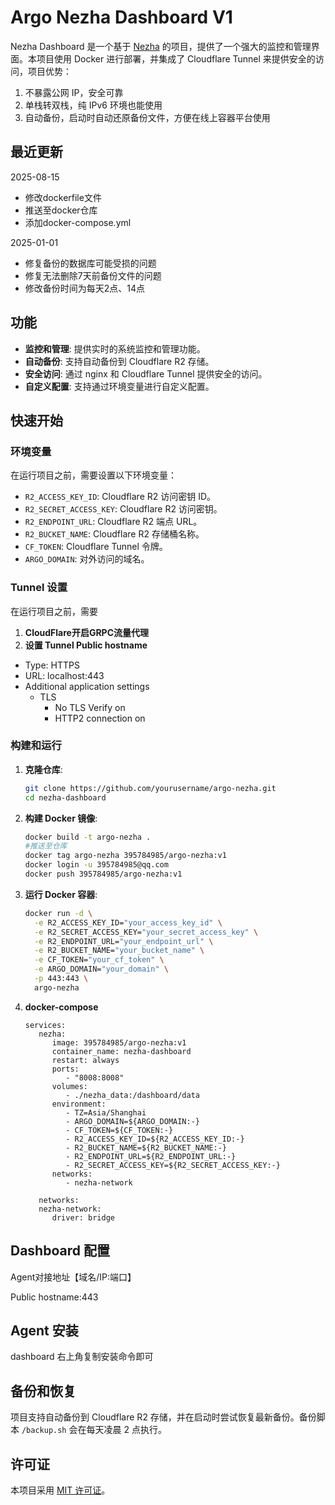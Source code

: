 # Argo Nezha Dashboard V1

Nezha Dashboard 是一个基于 [Nezha](https://github.com/nezhahq/nezha) 的项目，提供了一个强大的监控和管理界面。本项目使用 Docker 进行部署，并集成了 Cloudflare Tunnel 来提供安全的访问，项目优势：

1. 不暴露公网 IP，安全可靠
2. 单栈转双栈，纯 IPv6 环境也能使用
3. 自动备份，启动时自动还原备份文件，方便在线上容器平台使用

## 最近更新
2025-08-15
- 修改dockerfile文件
- 推送至docker仓库
- 添加docker-compose.yml

2025-01-01
- 修复备份的数据库可能受损的问题
- 修复无法删除7天前备份文件的问题
- 修改备份时间为每天2点、14点

## 功能

- **监控和管理**: 提供实时的系统监控和管理功能。
- **自动备份**: 支持自动备份到 Cloudflare R2 存储。
- **安全访问**: 通过 nginx 和 Cloudflare Tunnel 提供安全的访问。
- **自定义配置**: 支持通过环境变量进行自定义配置。

## 快速开始

### 环境变量

在运行项目之前，需要设置以下环境变量：

- `R2_ACCESS_KEY_ID`: Cloudflare R2 访问密钥 ID。
- `R2_SECRET_ACCESS_KEY`: Cloudflare R2 访问密钥。
- `R2_ENDPOINT_URL`: Cloudflare R2 端点 URL。
- `R2_BUCKET_NAME`: Cloudflare R2 存储桶名称。
- `CF_TOKEN`: Cloudflare Tunnel 令牌。
- `ARGO_DOMAIN`: 对外访问的域名。

### Tunnel 设置

在运行项目之前，需要
1. **CloudFlare开启GRPC流量代理**
2. **设置 Tunnel Public hostname**

  - Type: HTTPS
  - URL: localhost:443
  - Additional application settings
    - TLS
      - No TLS Verify on
      - HTTP2 connection on

### 构建和运行

1. **克隆仓库**:

   ```bash
   git clone https://github.com/yourusername/argo-nezha.git
   cd nezha-dashboard
   ```

2. **构建 Docker 镜像**:

   ```bash
   docker build -t argo-nezha .
   #推送至仓库
   docker tag argo-nezha 395784985/argo-nezha:v1
   docker login -u 395784985@qq.com
   docker push 395784985/argo-nezha:v1
   ```

3. **运行 Docker 容器**:

   ```bash
   docker run -d \
     -e R2_ACCESS_KEY_ID="your_access_key_id" \
     -e R2_SECRET_ACCESS_KEY="your_secret_access_key" \
     -e R2_ENDPOINT_URL="your_endpoint_url" \
     -e R2_BUCKET_NAME="your_bucket_name" \
     -e CF_TOKEN="your_cf_token" \
     -e ARGO_DOMAIN="your_domain" \
     -p 443:443 \
     argo-nezha
   ```

4. **docker-compose**
   ```
   services:
      nezha:
         image: 395784985/argo-nezha:v1
         container_name: nezha-dashboard
         restart: always
         ports:
            - "8008:8008"
         volumes:
            - ./nezha_data:/dashboard/data
         environment:
            - TZ=Asia/Shanghai
            - ARGO_DOMAIN=${ARGO_DOMAIN:-}
            - CF_TOKEN=${CF_TOKEN:-}
            - R2_ACCESS_KEY_ID=${R2_ACCESS_KEY_ID:-}
            - R2_BUCKET_NAME=${R2_BUCKET_NAME:-}
            - R2_ENDPOINT_URL=${R2_ENDPOINT_URL:-}
            - R2_SECRET_ACCESS_KEY=${R2_SECRET_ACCESS_KEY:-}
         networks:
            - nezha-network

      networks:
      nezha-network:
         driver: bridge

   ```

## Dashboard 配置
Agent对接地址【域名/IP:端口】

Public hostname:443

## Agent 安装
dashboard 右上角复制安装命令即可

## 备份和恢复

项目支持自动备份到 Cloudflare R2 存储，并在启动时尝试恢复最新备份。备份脚本 `/backup.sh` 会在每天凌晨 2 点执行。

## 许可证

本项目采用 [MIT 许可证](LICENSE)。
